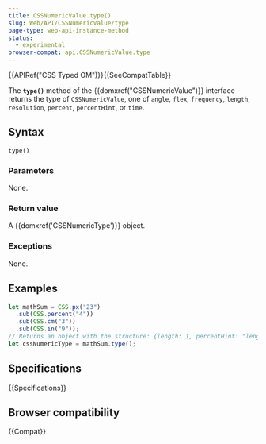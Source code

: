 ```yaml
---
title: CSSNumericValue.type()
slug: Web/API/CSSNumericValue/type
page-type: web-api-instance-method
status:
  - experimental
browser-compat: api.CSSNumericValue.type
---
```


{{APIRef("CSS Typed OM")}}{{SeeCompatTable}}

The **`type()`** method of the
{{domxref("CSSNumericValue")}} interface returns the type of
`CSSNumericValue`, one of `angle`, `flex`,
`frequency`, `length`, `resolution`,
`percent`, `percentHint`, or `time`.

## Syntax

```js-nolint
type()
```

### Parameters

None.

### Return value

A {{domxref('CSSNumericType')}} object.

### Exceptions

None.

## Examples

```js
let mathSum = CSS.px("23")
  .sub(CSS.percent("4"))
  .sub(CSS.cm("3"))
  .sub(CSS.in("9"));
// Returns an object with the structure: {length: 1, percentHint: "length"}
let cssNumericType = mathSum.type();
```

## Specifications

{{Specifications}}

## Browser compatibility

{{Compat}}
